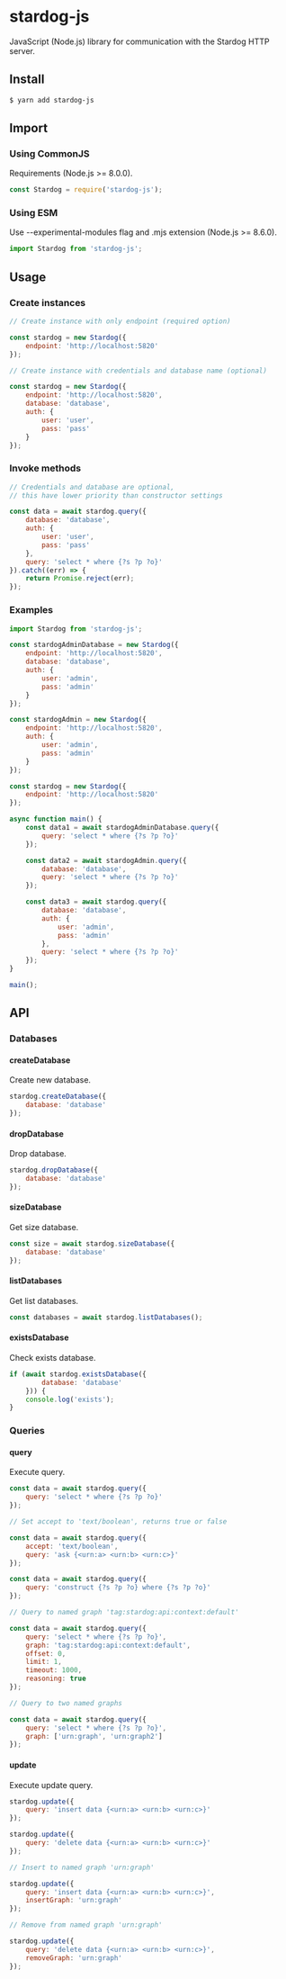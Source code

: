 # stardog-js
JavaScript (Node.js) library for communication with the Stardog HTTP server.

## Install

```sh
$ yarn add stardog-js
```

## Import

### Using CommonJS

Requirements (Node.js >= 8.0.0).
```js
const Stardog = require('stardog-js');
```

### Using ESM

Use --experimental-modules flag and .mjs extension (Node.js >= 8.6.0).
```js
import Stardog from 'stardog-js';
```

## Usage

### Create instances

```js
// Create instance with only endpoint (required option)

const stardog = new Stardog({
    endpoint: 'http://localhost:5820'
});

// Create instance with credentials and database name (optional)

const stardog = new Stardog({
    endpoint: 'http://localhost:5820',
    database: 'database',
    auth: {
        user: 'user',
        pass: 'pass'
    }
});
```

### Invoke methods

```js
// Credentials and database are optional,
// this have lower priority than constructor settings

const data = await stardog.query({
    database: 'database',
    auth: {
        user: 'user',
        pass: 'pass'
    },
    query: 'select * where {?s ?p ?o}'
}).catch((err) => {
    return Promise.reject(err);
});
```

### Examples

```js
import Stardog from 'stardog-js';

const stardogAdminDatabase = new Stardog({
    endpoint: 'http://localhost:5820',
    database: 'database',
    auth: {
        user: 'admin',
        pass: 'admin'
    }
});

const stardogAdmin = new Stardog({
    endpoint: 'http://localhost:5820',
    auth: {
        user: 'admin',
        pass: 'admin'
    }
});

const stardog = new Stardog({
    endpoint: 'http://localhost:5820'
});

async function main() {
    const data1 = await stardogAdminDatabase.query({
        query: 'select * where {?s ?p ?o}'
    });

    const data2 = await stardogAdmin.query({
        database: 'database',
        query: 'select * where {?s ?p ?o}'
    });

    const data3 = await stardog.query({
        database: 'database',
        auth: {
            user: 'admin',
            pass: 'admin'
        },
        query: 'select * where {?s ?p ?o}'
    });
}

main();
```

## API

### Databases

#### createDatabase

Create new database.

```js
stardog.createDatabase({
    database: 'database'
});
```

#### dropDatabase

Drop database.

```js
stardog.dropDatabase({
    database: 'database'
});
```

#### sizeDatabase

Get size database.

```js
const size = await stardog.sizeDatabase({
    database: 'database'
});
```

#### listDatabases

Get list databases.

```js
const databases = await stardog.listDatabases();
```

#### existsDatabase

Check exists database.

```js
if (await stardog.existsDatabase({
        database: 'database'
    })) {
    console.log('exists');
}
```

### Queries

#### query

Execute query.

```js
const data = await stardog.query({
    query: 'select * where {?s ?p ?o}'
});

// Set accept to 'text/boolean', returns true or false

const data = await stardog.query({
    accept: 'text/boolean',
    query: 'ask {<urn:a> <urn:b> <urn:c>}'
});

const data = await stardog.query({
    query: 'construct {?s ?p ?o} where {?s ?p ?o}'
});

// Query to named graph 'tag:stardog:api:context:default'

const data = await stardog.query({
    query: 'select * where {?s ?p ?o}',
    graph: 'tag:stardog:api:context:default',
    offset: 0,
    limit: 1,
    timeout: 1000,
    reasoning: true
});

// Query to two named graphs

const data = await stardog.query({
    query: 'select * where {?s ?p ?o}',
    graph: ['urn:graph', 'urn:graph2']
});
```

#### update

Execute update query.

```js
stardog.update({
    query: 'insert data {<urn:a> <urn:b> <urn:c>}'
});

stardog.update({
    query: 'delete data {<urn:a> <urn:b> <urn:c>}'
});

// Insert to named graph 'urn:graph'

stardog.update({
    query: 'insert data {<urn:a> <urn:b> <urn:c>}',
    insertGraph: 'urn:graph'
});

// Remove from named graph 'urn:graph'

stardog.update({
    query: 'delete data {<urn:a> <urn:b> <urn:c>}',
    removeGraph: 'urn:graph'
});
```
